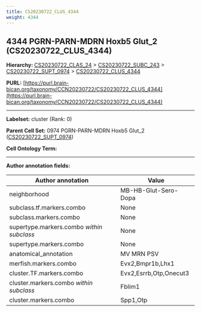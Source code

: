 ```yaml
---
title: CS20230722_CLUS_4344
weight: 4344
---
```

## 4344 PGRN-PARN-MDRN Hoxb5 Glut_2 (CS20230722_CLUS_4344)
<b>Hierarchy: </b>
[CS20230722_CLAS_24](../CS20230722_CLAS_24) >
[CS20230722_SUBC_243](../CS20230722_SUBC_243) >
[CS20230722_SUPT_0974](../CS20230722_SUPT_0974) >
[CS20230722_CLUS_4344](../CS20230722_CLUS_4344)

**PURL:** [https://purl.brain-bican.org/taxonomy/CCN20230722/CS20230722_CLUS_4344](https://purl.brain-bican.org/taxonomy/CCN20230722/CS20230722_CLUS_4344)

---


**Labelset:** cluster (Rank: 0)

**Parent Cell Set:** 0974 PGRN-PARN-MDRN Hoxb5 Glut_2 ([CS20230722_SUPT_0974](../CS20230722_SUPT_0974))



**Cell Ontology Term:** 

[MARKER GENES.]: #


---

[TRANSFERRED ANNOTATIONS.]: #


[AUTHOR ANNOTATION FIELDS.]: #


**Author annotation fields:**

| Author annotation | Value |
|-------------------|-------|
|neighborhood|MB-HB-Glut-Sero-Dopa|
|subclass.tf.markers.combo|None|
|subclass.markers.combo|None|
|supertype.markers.combo _within subclass_|None|
|supertype.markers.combo|None|
|anatomical_annotation|MV MRN PSV|
|merfish.markers.combo|Evx2,Bmpr1b,Lhx1|
|cluster.TF.markers.combo|Evx2,Esrrb,Otp,Onecut3|
|cluster.markers.combo _within subclass_|Fblim1|
|cluster.markers.combo|Spp1,Otp|
